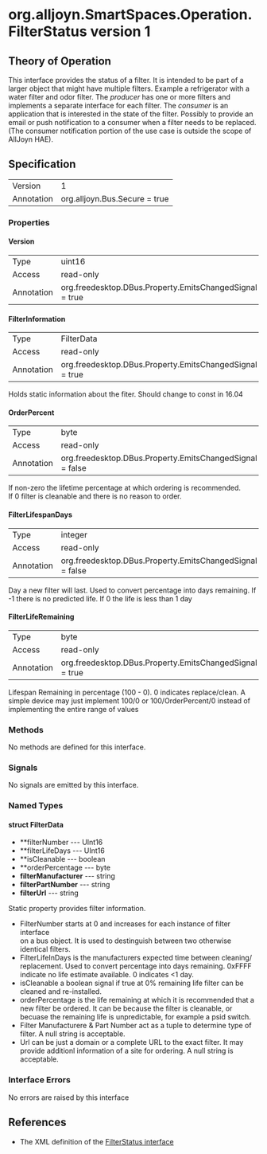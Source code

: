 # org.alljoyn.SmartSpaces.Operation.FilterStatus version 1

## Theory of Operation


This interface provides the status of a filter.  It is intended to be part of a 
larger object that might have multiple filters.  Example a refrigerator with a 
water filter and odor filter.
The _producer_ has one or more filters and implements a separate interface for 
each filter.  The _consumer_ is an application that is interested in the state 
of the filter.  Possibly to provide an email or push notification to a consumer 
when a filter needs to be replaced.  (The consumer notification portion of the 
use case is outside the scope of AllJoyn HAE).

## Specification

|                       |                                                                       |
|-----------------------|-----------------------------------------------------------------------|
| Version               | 1                                                                     |
| Annotation            | org.alljoyn.Bus.Secure = true                                         |

### Properties


#### Version

|                       |                                                                       |
|-----------------------|-----------------------------------------------------------------------|
| Type                  | uint16                                                                |
| Access                | read-only                                                             |
| Annotation            | org.freedesktop.DBus.Property.EmitsChangedSignal = true               |



#### FilterInformation

|            |                                                          |
|------------|----------------------------------------------------------|
| Type       | FilterData                                               |
| Access     | read-only                                                |
| Annotation | org.freedesktop.DBus.Property.EmitsChangedSignal = true  |

Holds static information about the fiter.  Should change to const in 16.04


#### OrderPercent

|                       |                                                                       |
|-----------------------|-----------------------------------------------------------------------|
| Type                  | byte                                                                  |
| Access                | read-only                                                             |
| Annotation            | org.freedesktop.DBus.Property.EmitsChangedSignal = false              |

If non-zero the lifetime percentage at which ordering is recommended.  
If 0 filter is cleanable and there is no reason to order.

#### FilterLifespanDays

|                       |                                                                       |
|-----------------------|-----------------------------------------------------------------------|
| Type                  | integer                                                               |
| Access                | read-only                                                             |
| Annotation            | org.freedesktop.DBus.Property.EmitsChangedSignal = false              |

Day a new filter will last.  Used to convert percentage into days remaining.
If -1 there is no predicted life.
If 0 the life is less than 1 day

#### FilterLifeRemaining

|                       |                                                                       |
|-----------------------|-----------------------------------------------------------------------|
| Type                  | byte                                                                |
| Access                | read-only                                                             |
| Annotation            | org.freedesktop.DBus.Property.EmitsChangedSignal = true               |

Lifespan Remaining in percentage (100 - 0).  0 indicates replace/clean. 
A simple device may just implement 100/0 or  100/OrderPercent/0 instead of 
implementing the entire range of values

### Methods

No methods are defined for this interface.

### Signals

No signals are emitted by this interface.

### Named Types

#### struct FilterData

* **filterNumber --- UInt16
* **filterLifeDays --- UInt16
* **isCleanable  --- boolean
* **orderPercentage --- byte
* **filterManufacturer** --- string
* **filterPartNumber** --- string
* **filterUrl** --- string

   
Static property provides filter information.
* FilterNumber starts at 0 and increases for each instance of filter interface  
on a bus object.  It is used to destinguish between two otherwise identical 
filters.
* FilterLifeInDays is the manufacturers expected time between cleaning/
replacement.  Used to convert percentage into days remaining. 0xFFFF indicate no 
life estimate available.  0 indicates <1 day.
* isCleanable  a boolean signal if true at 0% remaining life filter can be 
cleaned and re-installed.
* orderPercentage is the life remaining at which it is recommended that a new
filter be ordered.  It can be because the filter is cleanable, or becuase the 
remaining life is unpredictable, for example a psid switch.
* Filter Manufacturere & Part Number act as a tuple to determine type of filter.
A null string is acceptable.
* Url can be just a domain or a complete URL to the exact filter.  It may provide
additionl information of a site for ordering.  A null string is acceptable.


### Interface Errors

No errors are raised by this interface

## References

* The XML definition of the [FilterStatus interface](FilterStatus-v1.xml)
